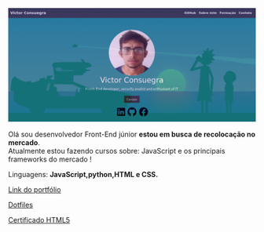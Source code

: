 <img src="https://github.com/wolf-project/wolf-project.github.io/blob/master/images/imagepage.png">

<p align="left"> 
  Olá sou desenvolvedor Front-End júnior <strong>estou em busca de recolocação no mercado</strong>.<br>
  Atualmente estou fazendo cursos sobre: JavaScript e os principais frameworks do mercado !
</p>

<p align="left">
   Linguagens: <strong>JavaScript,python,HTML e CSS.</strong>
</p>

<a href="https://wolf-project.github.io"><p>Link do portfólio</p></a>
<a href="https://github.com/wolf-project/DotfilesLinux"><p>Dotfiles</p></a>
<a href="https://www.devmedia.com.br/certificado/tecnologia/html/victor-consuegra-costa"><p> Certificado HTML5</p></a>
